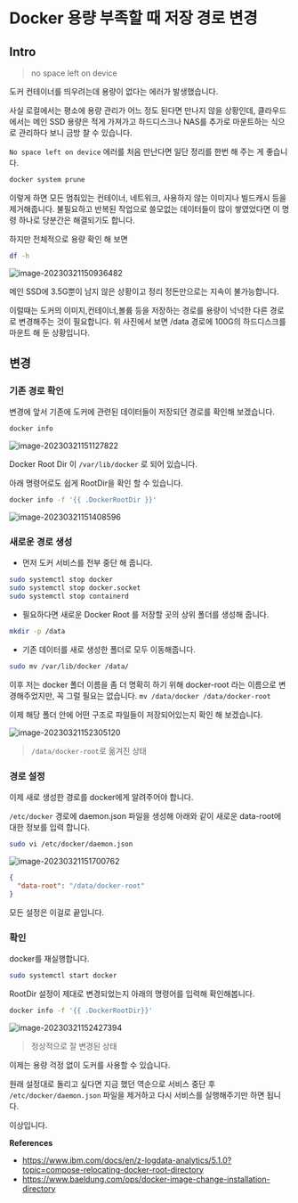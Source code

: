 # Docker 용량 부족할 때 저장 경로 변경

## Intro

>  no space left on device

도커 컨테이너를 띄우려는데 용량이 없다는 에러가 발생했습니다. 

사실 로컬에서는 평소에 용량 관리가 어느 정도 된다면 만나지 않을 상황인데, 클라우드에서는 메인 SSD 용량은 적게 가져가고 하드디스크나 NAS를 추가로 마운트하는 식으로 관리하다 보니 금방 찰 수 있습니다.

`No space left on device` 에러를 처음 만난다면 일단 정리를 한번 해 주는 게 좋습니다.

```bash
docker system prune
```

이렇게 하면 모든 멈춰있는 컨테이너, 네트워크, 사용하지 않는 이미지나 빌드캐시 등을 제거해줍니다. 불필요하고 반복된 작업으로 쓸모없는 데이터들이 많이 쌓였었다면 이 명령 하나로 당분간은 해결되기도 합니다.

하지만 전체적으로 용량 확인 해 보면

```bash
df -h
```

![image-20230321150936482](https://raw.githubusercontent.com/ShanePark/mdblog/main/devops/docker/root-path.assets/image-20230321150936482.png)

메인 SSD에 3.5G뿐이 남지 않은 상황이고 정리 정돈만으로는  지속이 불가능합니다.

이럴때는 도커의 이미지,컨테이너,볼륨 등을 저장하는 경로를 용량이 넉넉한 다른 경로로 변경해주는 것이 필요합니다. 위 사진에서 보면 /data 경로에 100G의 하드디스크를 마운트 해 둔 상황입니다.

## 변경

### 기존 경로 확인

변경에 앞서 기존에 도커에 관련된 데이터들이 저장되던 경로를 확인해 보겠습니다.

```bash
docker info
```

![image-20230321151127822](https://raw.githubusercontent.com/ShanePark/mdblog/main/devops/docker/root-path.assets/image-20230321151127822.png)

Docker Root Dir 이 `/var/lib/docker` 로 되어 있습니다.

아래 명령어로도 쉽게 RootDir을 확인 할 수 있습니다.

```bash
docker info -f '{{ .DockerRootDir }}'
```

![image-20230321151408596](https://raw.githubusercontent.com/ShanePark/mdblog/main/devops/docker/root-path.assets/image-20230321151408596.png)

### 새로운 경로 생성

- 먼저 도커 서비스를 전부 중단 해 줍니다.

```bash
sudo systemctl stop docker
sudo systemctl stop docker.socket
sudo systemctl stop containerd
```

- 필요하다면 새로운 Docker Root 를 저장할 곳의 상위 폴더를 생성해 줍니다.

``` bash
mkdir -p /data
```

- 기존 데이터를 새로 생성한 폴더로 모두 이동해줍니다. 

```bash
sudo mv /var/lib/docker /data/
```

이후 저는 docker 폴더 이름을 좀 더 명확히 하기 위해 docker-root 라는 이름으로 변경해주었지만, 꼭 그럴 필요는 없습니다. `mv /data/docker /data/docker-root`

이제 해당 폴더 안에 어떤 구조로 파일들이 저장되어있는지 확인 해 보겠습니다.

![image-20230321152305120](https://raw.githubusercontent.com/ShanePark/mdblog/main/devops/docker/root-path.assets/image-20230321152305120.png)

> `/data/docker-root`로 옮겨진 상태

### 경로 설정

이제 새로 생성한 경로를 docker에게 알려주어야 합니다.

`/etc/docker` 경로에 daemon.json 파일을 생성해 아래와 같이 새로운 data-root에 대한 정보를 입력 합니다.

```bash
sudo vi /etc/docker/daemon.json
```

![image-20230321151700762](https://raw.githubusercontent.com/ShanePark/mdblog/main/devops/docker/root-path.assets/image-20230321151700762.png)

```json
{
  "data-root": "/data/docker-root"
}
```

모든 설정은 이걸로 끝입니다.

### 확인

docker를 재실행합니다.

```bash
sudo systemctl start docker
```

RootDir 설정이 제대로 변경되었는지 아래의 명령어를 입력해 확인해봅니다.

```bash
docker info -f '{{ .DockerRootDir}}'
```

![image-20230321152427394](https://raw.githubusercontent.com/ShanePark/mdblog/main/devops/docker/root-path.assets/image-20230321152427394.png)

> 정상적으로 잘 변경된 상태

이제는 용량 걱정 없이 도커를 사용할 수 있습니다.

원래 설정대로 돌리고 싶다면 지금 했던 역순으로 서비스 중단 후 `/etc/docker/daemon.json` 파일을 제거하고 다시 서비스를 실행해주기만 하면 됩니다.

이상입니다. 

**References**

- https://www.ibm.com/docs/en/z-logdata-analytics/5.1.0?topic=compose-relocating-docker-root-directory
- https://www.baeldung.com/ops/docker-image-change-installation-directory